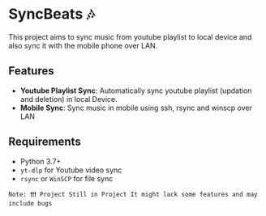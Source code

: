 # SyncBeats 🎶
This project aims to sync music from youtube playlist to local device and also sync it with the mobile phone over LAN.

## Features
- **Youtube Playlist Sync**: Automatically sync youtube playlist (updation and deletion) in local Device.
- **Mobile Sync**: Sync music in mobile using ssh, rsync and winscp over LAN

## Requirements
- Python 3.7+
- `yt-dlp` for Youtube video sync
- `rsync` or `WinSCP` for file sync


```Note: ❗❗❗ Project Still in Project It might lack some features and may include bugs``` 
